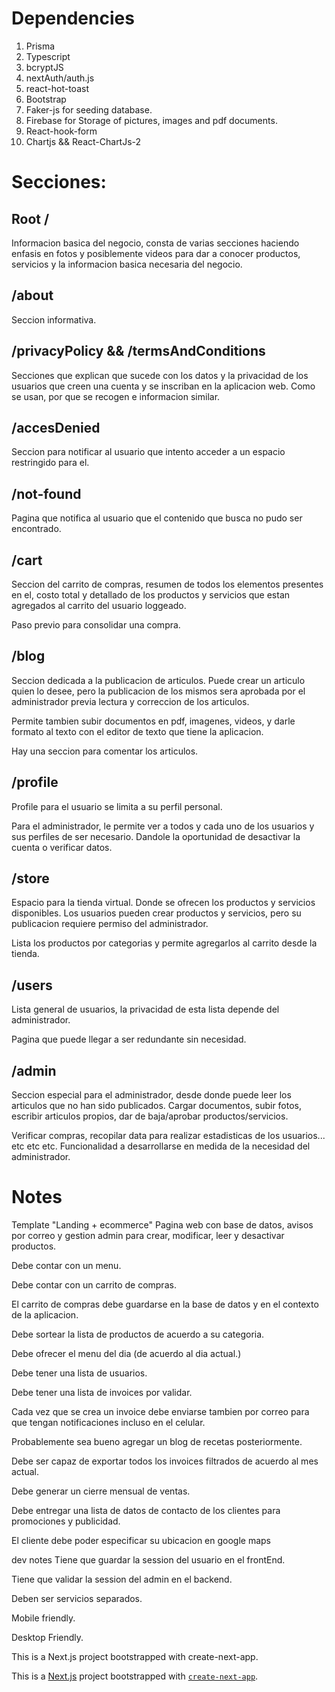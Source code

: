 # Dependencies

1. Prisma
2. Typescript
3. bcryptJS
4. nextAuth/auth.js
5. react-hot-toast
6. Bootstrap
7. Faker-js for seeding database.
8. Firebase for Storage of pictures, images and pdf documents.
9. React-hook-form
10. Chartjs && React-ChartJs-2


# Secciones:

## Root /

Informacion basica del negocio, consta de varias secciones haciendo enfasis en fotos y posiblemente videos para dar a conocer productos, servicios y la informacion basica necesaria del negocio.

## /about

Seccion informativa.

## /privacyPolicy && /termsAndConditions

Secciones que explican que sucede con los datos y la privacidad de los usuarios que creen una cuenta y se inscriban en la aplicacion web. Como se usan, por que se recogen e informacion similar.

## /accesDenied

Seccion para notificar al usuario que intento acceder a un espacio restringido para el.

## /not-found

Pagina que notifica al usuario que el contenido que busca no pudo ser encontrado.

## /cart

Seccion del carrito de compras, resumen de todos los elementos presentes en el, costo total y detallado de los productos y servicios que estan agregados al carrito del usuario loggeado.

Paso previo para consolidar una compra.

## /blog

Seccion dedicada a la publicacion de articulos. Puede crear un articulo quien lo desee, pero la publicacion de los mismos sera aprobada por el administrador previa lectura y correccion de los articulos.

Permite tambien subir documentos en pdf, imagenes, videos, y darle formato al texto con el editor de texto que tiene la aplicacion.

Hay una seccion para comentar los articulos.

## /profile

Profile para el usuario se limita a su perfil personal.

Para el administrador, le permite ver a todos y cada uno de los usuarios y sus perfiles de ser necesario. Dandole la oportunidad de desactivar la cuenta o verificar datos.

## /store

Espacio para la tienda virtual. Donde se ofrecen los productos y servicios disponibles. Los usuarios pueden crear productos y servicios, pero su publicacion requiere permiso del administrador.

Lista los productos por categorias y permite agregarlos al carrito desde la tienda.

## /users
Lista general de usuarios, la privacidad de esta lista depende del administrador.

Pagina que puede llegar a ser redundante sin necesidad.

## /admin

Seccion especial para el administrador, desde donde puede leer los articulos que no han sido publicados. Cargar documentos, subir fotos, escribir articulos propios, dar de baja/aprobar productos/servicios.

Verificar compras, recopilar data para realizar estadisticas de los usuarios... etc etc etc. Funcionalidad a desarrollarse en medida de la necesidad del administrador.





# Notes

Template "Landing + ecommerce"
Pagina web con base de datos, avisos por correo y gestion admin para crear, modificar, leer y desactivar productos.

Debe contar con un menu.

Debe contar con un carrito de compras.

El carrito de compras debe guardarse en la base de datos y en el contexto de la aplicacion.

Debe sortear la lista de productos de acuerdo a su categoria.

Debe ofrecer el menu del dia (de acuerdo al dia actual.)

Debe tener una lista de usuarios.

Debe tener una lista de invoices por validar.

Cada vez que se crea un invoice debe enviarse tambien por correo para que tengan notificaciones incluso en el celular.

Probablemente sea bueno agregar un blog de recetas posteriormente.

Debe ser capaz de exportar todos los invoices filtrados de acuerdo al mes actual.

Debe generar un cierre mensual de ventas.

Debe entregar una lista de datos de contacto de los clientes para promociones y publicidad.

El cliente debe poder especificar su ubicacion en google maps

dev notes
Tiene que guardar la session del usuario en el frontEnd.

Tiene que validar la session del admin en el backend.

Deben ser servicios separados.

Mobile friendly.

Desktop Friendly.

This is a Next.js project bootstrapped with create-next-app.

This is a [Next.js](https://nextjs.org/) project bootstrapped with [`create-next-app`](https://github.com/vercel/next.js/tree/canary/packages/create-next-app).
